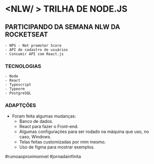 # <NLW/ > TRILHA DE NODE.JS

## PARTICIPANDO DA SEMANA NLW DA ROCKETSEAT
    - NPS - Net promoter Score
    - API de cadastro de usuários
    - Consumir API com React.js

### TECNOLOGIAS
    - Node 
    - React
    - Typescript 
    - Typeorm
    - PostgreSQL

### ADAPTÇÕES
 * Foram feita algumas mudanças: 
    - Banco de dados.
    - React para fazer o Front-end.
    - Algumas configurações para ser rodado na máquina que uso, no caso, Windows.
    - Telas feitas customizadas por mim mesmo.
    - Uso de figma para mostrar exemplos. 


#rumoaoproximonivel
#jornadainfinita